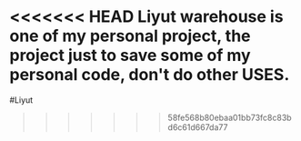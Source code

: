 <<<<<<< HEAD
Liyut warehouse is one of my personal project, the project just to save some of my personal code, don't do other USES.
=======
#Liyut
>>>>>>> 58fe568b80ebaa01bb73fc8c83bd6c61d667da77
